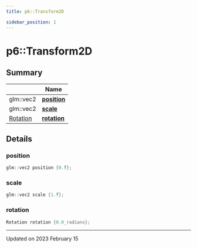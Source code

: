 ```yaml
---
title: p6::Transform2D

sidebar_position: 1
---
```


# p6::Transform2D







## Summary

|                | Name           |
| -------------- | -------------- |
| glm::vec2 | **[position](/reference/Types/transform2_d#position)**  |
| glm::vec2 | **[scale](/reference/Types/transform2_d#scale)**  |
| [Rotation](/reference/Types/angle) | **[rotation](/reference/Types/transform2_d#rotation)**  |

## Details


### position

```cpp
glm::vec2 position {0.f};
```


### scale

```cpp
glm::vec2 scale {1.f};
```


### rotation

```cpp
Rotation rotation {0.0_radians};
```


-------------------------------

Updated on 2023 February 15